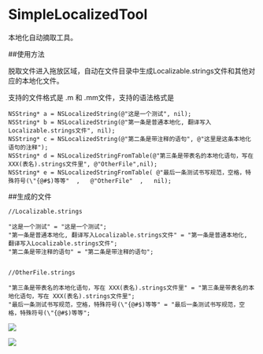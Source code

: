 # SimpleLocalizedTool

本地化自动摘取工具。

##使用方法

脱取文件进入拖放区域，自动在文件目录中生成Localizable.strings文件和其他对应的本地化文件。

支持的文件格式是 .m 和  .mm文件，支持的语法格式是

```
NSString* a = NSLocalizedString(@"这是一个测试", nil);
NSString* b = NSLocalizedString(@"第一条是普通本地化, 翻译写入Localizable.strings文件", nil);
NSString* c = NSLocalizedString(@"第二条是带注释的语句", @"这里是这条本地化语句的注释");
NSString* d = NSLocalizedStringFromTable(@"第三条是带表名的本地化语句，写在 XXX(表名).strings文件里", @"OtherFile",nil);
NSString* e = NSLocalizedStringFromTable( @"最后一条测试书写规范，空格，特殊符号(\"{@#$)等等"  ,   @"OtherFile"  ,   nil);
```

##生成的文件

```
//Localizable.strings

"这是一个测试" = "这是一个测试";
"第一条是普通本地化, 翻译写入Localizable.strings文件" = "第一条是普通本地化, 翻译写入Localizable.strings文件";
"第二条是带注释的语句" = "第二条是带注释的语句";


//OtherFile.strings

"第三条是带表名的本地化语句，写在 XXX(表名).strings文件里" = "第三条是带表名的本地化语句，写在 XXX(表名).strings文件里";
"最后一条测试书写规范，空格，特殊符号(\"{@#$)等等" = "最后一条测试书写规范，空格，特殊符号(\"{@#$)等等";
```


![](https://raw.githubusercontent.com/zsy78191/SimpleLocalizedTool/master/screen%20shot%201.png)

![](https://raw.githubusercontent.com/zsy78191/SimpleLocalizedTool/master/screen%20shot%201.png)

